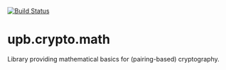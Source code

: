 [![Build Status](https://travis-ci.com/upbcuk/upb.crypto.math.svg?branch=master)](https://travis-ci.com/upbcuk/upb.crypto.math)

# upb.crypto.math
Library providing mathematical basics for (pairing-based) cryptography.


